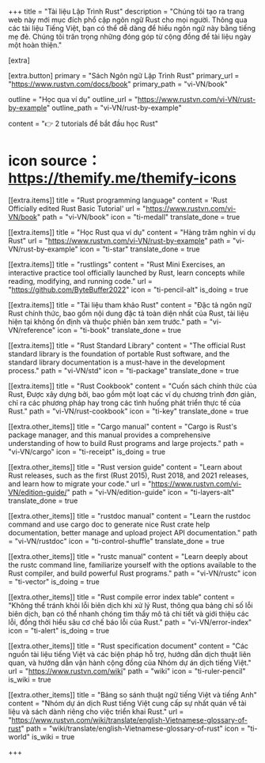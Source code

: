 +++
title = "Tài liệu Lập Trình Rust"
description = "Chúng tôi tạo ra trang web này mới mục đích phổ cập ngôn ngữ Rust cho mọi người. Thông qua các tài liệu Tiếng Việt, bạn có thể dễ dàng để hiểu ngôn ngữ này bằng tiếng mẹ đẻ. Chúng tôi trân trọng những đóng góp từ cộng đồng để tài liệu ngày một hoàn thiện."


[extra]

[extra.button]
primary = "Sách Ngôn ngữ Lập Trình Rust"
primary_url = "https://www.rustvn.com/docs/book"
primary_path = "vi-VN/book"

outline = "Học qua ví dụ"
outline_url = "https://www.rustvn.com/vi-VN/rust-by-example"
outline_path = "vi-VN/rust-by-example"

content = "👉 2 tutorials để bắt đầu học Rust"

# icon source：https://themify.me/themify-icons

[[extra.items]]
title = "Rust programming language"
content = 'Rust Officially edited Rust Basic Tutorial</b>'
url = "https://www.rustvn.com/vi-VN/book"
path = "vi-VN/book"
icon = "ti-medall"
translate_done = true

[[extra.items]]
title = "Học Rust qua ví dụ"
content = "Hàng trăm nghìn ví dụ Rust"
url = "https://www.rustvn.com/vi-VN/rust-by-example"
path = "vi-VN/rust-by-example"
icon = "ti-star"
translate_done = true

[[extra.items]]
title = "rustlings"
content = "Rust Mini Exercises, an interactive practice tool officially launched by Rust, learn concepts while reading, modifying, and running code."
url = "https://github.com/ByteBuffer2022"
icon = "ti-pencil-alt"
is_doing = true

[[extra.items]]
title = "Tài liệu tham khảo Rust"
content = "Đặc tả ngôn ngữ Rust chính thức, bao gồm nội dung đặc tả toàn diện nhất của Rust, tài liệu hiện tại không ổn định và thuộc phiên bản xem trước."
path = "vi-VN/reference"
icon = "ti-book"
translate_done = true

[[extra.items]]
title = "Rust Standard Library"
content = "The official Rust standard library is the foundation of portable Rust software, and the standard library documentation is a must-have in the development process."
path = "vi-VN/std"
icon = "ti-package"
translate_done = true

[[extra.items]]
title = "Rust Cookbook"
content = "Cuốn sách chính thức của Rust, Được xây dựng bởi, bao gồm một loạt các ví dụ chương trình đơn giản, chỉ ra các phương pháp hay trong các tình huống phát triển thực tế của Rust."
path = "vi-VN/rust-cookbook"
icon = "ti-key"
translate_done = true

[[extra.other_items]]
title = "Cargo manual"
content = "Cargo is Rust's package manager, and this manual provides a comprehensive understanding of how to build Rust programs and large projects."
path = "vi-VN/cargo"
icon = "ti-receipt"
is_doing = true


[[extra.other_items]]
title = "Rust version guide"
content = "Learn about Rust releases, such as the first (Rust 2015), Rust 2018, and 2021 releases, and learn how to migrate your code."
url = "https://www.rustvn.com/vi-VN/edition-guide/"
path = "vi-VN/edition-guide"
icon = "ti-layers-alt"
translate_done = true

[[extra.other_items]]
title = "rustdoc manual"
content = "Learn the rustdoc command and use cargo doc to generate nice Rust crate help documentation, better manage and upload project API documentation."
path = "vi-VN/rustdoc"
icon = "ti-control-shuffle"
translate_done = true

[[extra.other_items]]
title = "rustc manual"
content = "Learn deeply about the rustc command line, familiarize yourself with the options available to the Rust compiler, and build powerful Rust programs."
path = "vi-VN/rustc"
icon = "ti-vector"
is_doing = true

[[extra.other_items]]
title = "Rust compile error index table"
content = "Không thể tránh khỏi lỗi biên dịch khi xử lý Rust, thông qua bảng chỉ số lỗi biên dịch, bạn có thể nhanh chóng tìm thấy mô tả chi tiết và giới thiệu các lỗi, đồng thời hiểu sâu cơ chế báo lỗi của Rust."
path = "vi-VN/error-index"
icon = "ti-alert"
is_doing = true

[[extra.other_items]]
title = "Rust specification document"
content = "Các nguồn tài liệu tiếng Việt và các biện pháp hỗ trợ, hướng dẫn dịch thuật liên quan, và hướng dẫn vận hành cộng đồng của Nhóm dự án dịch tiếng Việt."
url = "https://www.rustvn.com/wiki"
path = "wiki"
icon = "ti-ruler-pencil"
is_wiki = true

[[extra.other_items]]
title = "Bảng so sánh thuật ngữ tiếng Việt và tiếng Anh"
content = "Nhóm dự án dịch Rust tiếng Việt cung cấp sự nhất quán về tài liệu và sách dành riêng cho việc triển khai Rust."
url = "https://www.rustvn.com/wiki/translate/english-Vietnamese-glossary-of-rust"
path = "wiki/translate/english-Vietnamese-glossary-of-rust"
icon = "ti-world"
is_wiki = true

+++
